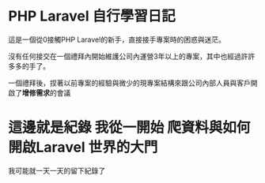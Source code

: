 # PHP Laravel 自行學習日記
這是一個從0接觸PHP Laravel的新手，直接接手專案時的困惑與迷茫。

沒有任何接交在一個禮拜內開始維護公司內運營3年以上的專案，其中也經過許許多多的手了。

一個禮拜後，捏著以前專案的經驗與微少的現專案結構來跟公司內部人員與客戶開啟了**增修需求**的會議

# 這邊就是紀錄 我從一開始 爬資料與如何開啟Laravel 世界的大門
我可能就一天一天的留下紀錄了
